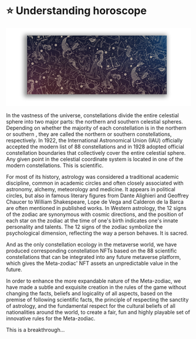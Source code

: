 # ⭐ Understanding horoscope



![](<../.gitbook/assets/image (11).png>)

In the vastness of the universe, constellations divide the entire celestial sphere into two major parts: the northern and southern celestial spheres. Depending on whether the majority of each constellation is in the northern or southern , they are called the northern or southern constellations, respectively. In 1922, the International Astronomical Union (IAU) officially accepted the modern list of 88 constellations and in 1928 adopted official constellation boundaries that collectively cover the entire celestial sphere. Any given point in the celestial coordinate system is located in one of the modern constellations. This is scientific.

For most of its history, astrology was considered a traditional academic discipline, common in academic circles and often closely associated with astronomy, alchemy, meteorology and medicine. It appears in political circles, but also in famous literary figures from Dante Alighieri and Geoffrey Chaucer to William Shakespeare, Lope de Vega and Calderon de la Barca are often mentioned in published works. In Western astrology, the 12 signs of the zodiac are synonymous with cosmic directions, and the position of each star on the zodiac at the time of one's birth indicates one's innate personality and talents. The 12 signs of the zodiac symbolize the psychological dimension, reflecting the way a person behaves. It is sacred.

And as the only constellation ecology in the metaverse world, we have produced corresponding constellation NFTs based on the 88 scientific constellations that can be integrated into any future metaverse platform, which gives the Meta-zodiac' NFT assets an unpredictable value in the future.

In order to enhance the more expandable nature of the Meta-zodiac, we have made a subtle and exquisite creation in the rules of the game without changing the facts, beliefs and logicality of all aspects, based on the premise of following scientific facts, the principle of respecting the sanctity of astrology, and the fundamental respect for the cultural beliefs of all nationalities around the world, to create a fair, fun and highly playable set of innovative rules for the Meta-zodiac.

This is a breakthrough...
